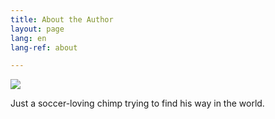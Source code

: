 ```yaml
---
title: About the Author
layout: page
lang: en
lang-ref: about

---
```

![](/public/img/soccer-chimp.jpg)

Just a soccer-loving chimp trying to find his way in the world.